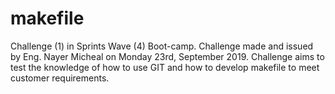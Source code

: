 # makefile
Challenge (1) in Sprints Wave (4) Boot-camp. Challenge made and issued by Eng. Nayer Micheal on Monday 23rd, September 2019.
Challenge aims to test the knowledge of how to use GIT and how to develop makefile to meet customer requirements.


